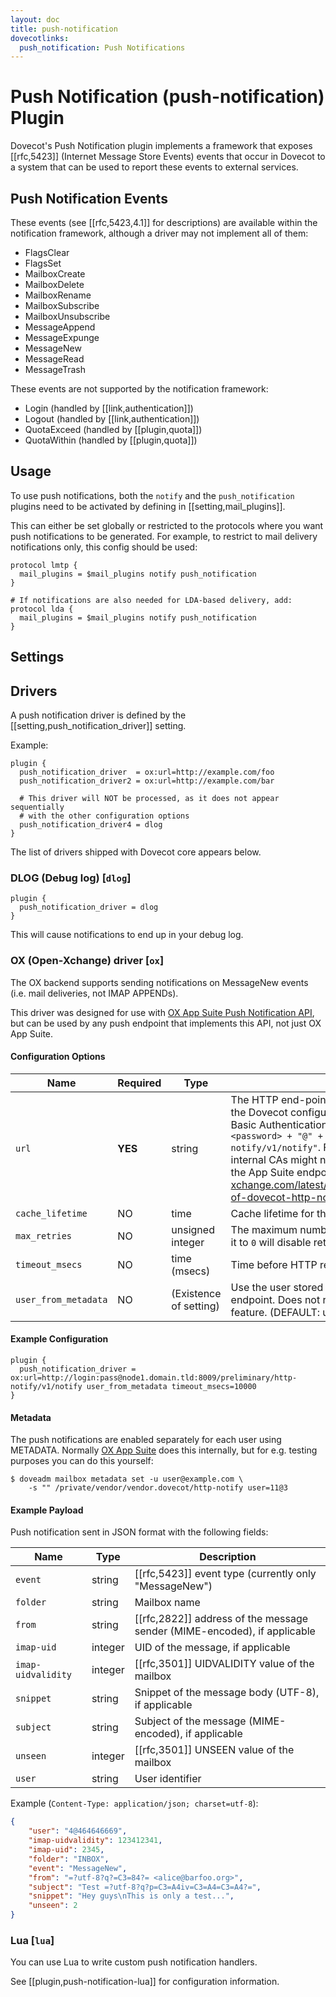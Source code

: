 ```yaml
---
layout: doc
title: push-notification
dovecotlinks:
  push_notification: Push Notifications
---
```


# Push Notification (push-notification) Plugin

Dovecot's Push Notification plugin implements a framework that exposes
[[rfc,5423]] (Internet Message Store Events) events that occur in Dovecot to
a system that can be used to report these events to external services.

## Push Notification Events

These events (see [[rfc,5423,4.1]] for descriptions) are available
within the notification framework, although a driver may not implement all
of them:

* FlagsClear
* FlagsSet
* MailboxCreate
* MailboxDelete
* MailboxRename
* MailboxSubscribe
* MailboxUnsubscribe
* MessageAppend
* MessageExpunge
* MessageNew
* MessageRead
* MessageTrash

These events are not supported by the notification framework:

* Login (handled by [[link,authentication]])
* Logout (handled by [[link,authentication]])
* QuotaExceed (handled by [[plugin,quota]])
* QuotaWithin (handled by [[plugin,quota]])

## Usage

To use push notifications, both the `notify` and the `push_notification`
plugins need to be activated by defining in [[setting,mail_plugins]].

This can either be set globally or restricted to the protocols where you
want push notifications to be generated.  For example, to restrict to mail
delivery notifications only, this config should be used:

```[dovecot.conf]
protocol lmtp {
  mail_plugins = $mail_plugins notify push_notification
}

# If notifications are also needed for LDA-based delivery, add:
protocol lda {
  mail_plugins = $mail_plugins notify push_notification
}
```

## Settings

<SettingsComponent plugin="push-notification" />

## Drivers

A push notification driver is defined by the
[[setting,push_notification_driver]] setting.

Example:

```[dovecot.conf]
plugin {
  push_notification_driver  = ox:url=http://example.com/foo
  push_notification_driver2 = ox:url=http://example.com/bar

  # This driver will NOT be processed, as it does not appear sequentially
  # with the other configuration options
  push_notification_driver4 = dlog
}
```

The list of drivers shipped with Dovecot core appears below.

### DLOG (Debug log) [`dlog`]

```[dovecot.conf]
plugin {
  push_notification_driver = dlog
}
```

This will cause notifications to end up in your debug log.

### OX (Open-Xchange) driver [`ox`]

The OX backend supports sending notifications on MessageNew events (i.e. mail
deliveries, not IMAP APPENDs).

This driver was designed for use with
[OX App Suite Push Notification API](https://documentation.open-xchange.com/7.10.5/middleware/mail/dovecot/dovecot_push.html),
but can be used by any push endpoint that implements this API, not just OX
App Suite.

#### Configuration Options

| Name | Required | Type | Description |
| ---- | -------- | ---- | ----------- |
| `url` | **YES** | string | The HTTP end-point (URL + authentication information) to use is configured in the Dovecot configuration file. Contains authentication information needed for Basic Authentication (if any). Example: `http<s> + "://" + <login> + ":" + <password> + "@" + <host> + ":" + <port> + "/preliminary/http-notify/v1/notify"`. For HTTPS endpoints, system CAs are trusted by default, but internal CAs might need further configuration. For further details on configuring the App Suite endpoint, see: https://documentation.open-xchange.com/latest/middleware/mail/dovecot/dovecot_push.html#configuration-of-dovecot-http-notify-plug-in |
| `cache_lifetime` | NO | time | Cache lifetime for the METADATA entry for a user. (DEFAULT: `60 seconds`) |
| `max_retries` | NO | unsigned integer | The maximum number of times to retry a connection to the OX endpoint. Setting it to `0` will disable retries. (DEFAULT: `1`) |
| `timeout_msecs` | NO | time (msecs) | Time before HTTP request to OX endpoint will timeout. (DEFAULT: `2000`) |
| `user_from_metadata` | NO | (Existence of setting) | Use the user stored in the METADATA entry instead of the user sent by OX endpoint. Does not require an argument; presence of the option activates the feature. (DEFAULT: user returned by endpoint response is used) |

#### Example Configuration

```[dovecot.conf]
plugin {
  push_notification_driver = ox:url=http://login:pass@node1.domain.tld:8009/preliminary/http-notify/v1/notify user_from_metadata timeout_msecs=10000
}
```

#### Metadata

The push notifications are enabled separately for each user using METADATA.
Normally [OX App Suite](https://www.open-xchange.com/products/ox-app-suite/)
does this internally, but for e.g. testing purposes you can do this yourself:

```console
$ doveadm mailbox metadata set -u user@example.com \
    -s "" /private/vendor/vendor.dovecot/http-notify user=11@3
```

#### Example Payload

Push notification sent in JSON format with the following fields:

| Name | Type | Description |
| ---- | ---- | ----------- |
| `event` | string | [[rfc,5423]] event type (currently only "MessageNew") |
| `folder` | string | Mailbox name |
| `from` | string | [[rfc,2822]] address of the message sender (MIME-encoded), if applicable |
| `imap-uid` | integer | UID of the message, if applicable |
| `imap-uidvalidity` | integer | [[rfc,3501]] UIDVALIDITY value of the mailbox |
| `snippet` | string | Snippet of the message body (UTF-8), if applicable |
| `subject` | string | Subject of the message (MIME-encoded), if applicable |
| `unseen` | integer | [[rfc,3501]] UNSEEN value of the mailbox |
| `user` | string | User identifier |

Example (`Content-Type: application/json; charset=utf-8`):

```json
{
    "user": "4@464646669",
    "imap-uidvalidity": 123412341,
    "imap-uid": 2345,
    "folder": "INBOX",
    "event": "MessageNew",
    "from": "=?utf-8?q?=C3=84?= <alice@barfoo.org>",
    "subject": "Test =?utf-8?q?p=C3=A4iv=C3=A4=C3=A4?=",
    "snippet": "Hey guys\nThis is only a test...",
    "unseen": 2
}
```

### Lua [`lua`]

You can use Lua to write custom push notification handlers.

See [[plugin,push-notification-lua]] for configuration information.

